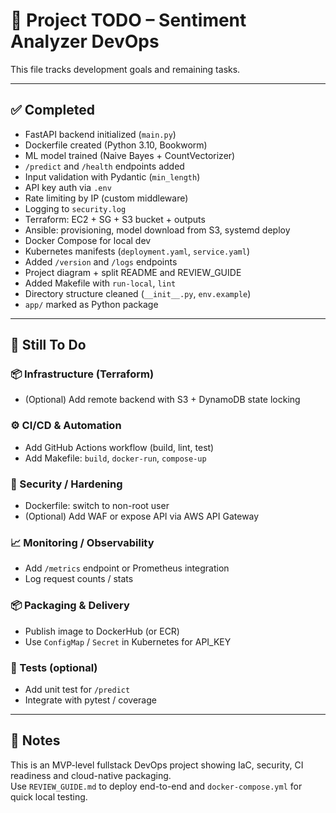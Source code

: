 # 🧠 Project TODO – Sentiment Analyzer DevOps

This file tracks development goals and remaining tasks.

---

## ✅ Completed

- FastAPI backend initialized (`main.py`)
- Dockerfile created (Python 3.10, Bookworm)
- ML model trained (Naive Bayes + CountVectorizer)
- `/predict` and `/health` endpoints added
- Input validation with Pydantic (`min_length`)
- API key auth via `.env`
- Rate limiting by IP (custom middleware)
- Logging to `security.log`
- Terraform: EC2 + SG + S3 bucket + outputs
- Ansible: provisioning, model download from S3, systemd deploy
- Docker Compose for local dev
- Kubernetes manifests (`deployment.yaml`, `service.yaml`)
- Added `/version` and `/logs` endpoints
- Project diagram + split README and REVIEW_GUIDE
- Added Makefile with `run-local`, `lint`
- Directory structure cleaned (`__init__.py`, `env.example`)
- `app/` marked as Python package

---

## 🔧 Still To Do

### 📦 Infrastructure (Terraform)
- (Optional) Add remote backend with S3 + DynamoDB state locking

### ⚙️ CI/CD & Automation
- Add GitHub Actions workflow (build, lint, test)
- Add Makefile: `build`, `docker-run`, `compose-up`

### 🔐 Security / Hardening
- Dockerfile: switch to non-root user
- (Optional) Add WAF or expose API via AWS API Gateway

### 📈 Monitoring / Observability
- Add `/metrics` endpoint or Prometheus integration
- Log request counts / stats

### 📦 Packaging & Delivery
- Publish image to DockerHub (or ECR)
- Use `ConfigMap` / `Secret` in Kubernetes for API_KEY

### 🧪 Tests (optional)
- Add unit test for `/predict`
- Integrate with pytest / coverage

---

## 📝 Notes

This is an MVP-level fullstack DevOps project showing IaC, security, CI readiness and cloud-native packaging.  
Use `REVIEW_GUIDE.md` to deploy end-to-end and `docker-compose.yml` for quick local testing.
